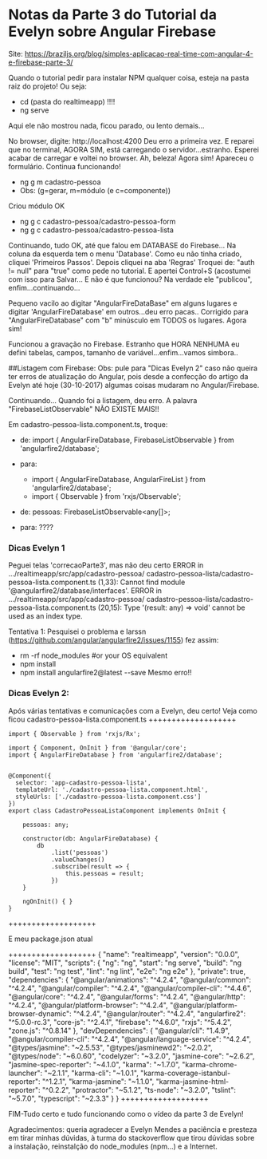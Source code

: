 # Notas da Parte 3 do Tutorial da Evelyn sobre Angular Firebase

Site: 
https://braziljs.org/blog/simples-aplicacao-real-time-com-angular-4-e-firebase-parte-3/		

Quando o tutorial pedir para instalar NPM qualquer coisa, esteja na pasta raiz do projeto! Ou seja:
- cd (pasta do realtimeapp) !!!!
- ng serve

Aqui ele não mostrou nada, ficou parado, ou lento demais...

No browser, digite: http://localhost:4200
Deu erro a primeira vez. E reparei que no terminal, AGORA SIM, está carregando o servidor...estranho.
Esperei acabar de carregar e voltei no browser. Ah, beleza! 
Agora sim! Apareceu o formulário. Continua funcionando!
		
- ng g m cadastro-pessoa
- Obs: (g=gerar, m=módulo (e c=componente))

Criou módulo OK
- ng g c cadastro-pessoa/cadastro-pessoa-form
- ng g c cadastro-pessoa/cadastro-pessoa-lista
			
Continuando, tudo OK, até que falou em DATABASE do Firebase...
Na coluna da esquerda tem o menu 'Database'. Como eu não tinha criado, cliquei 'Primeiros Passos'.
Depois cliquei na aba 'Regras'
Troquei de: "auth != null" para "true" como pede no tutorial. E apertei Control+S (acostumei com isso para Salvar...
E não é que funcionou? Na verdade ele "publicou", enfim...continuando...
				
Pequeno vacilo ao digitar "AngularFireDataBase" em alguns lugares e digitar 'AngularFireDatabase' em outros...deu erro pacas..
Corrigido para "AngularFireDatabase" com "b" minúsculo em TODOS os lugares. Agora sim!
	
Funcionou a gravação no Firebase. Estranho que HORA NENHUMA eu defini tabelas, campos, tamanho de variável...enfim...vamos simbora..
	
##Listagem com Firebase:
Obs: pule para "Dicas Evelyn 2" caso não queira ter erros de atualização do Angular, pois desde a confecção do artigo da Evelyn
até hoje (30-10-2017) algumas coisas mudaram no Angular/Firebase.
	
Continuando...
Quando foi a listagem, deu erro. A palavra "FirebaseListObservable" NÃO EXISTE MAIS!!
	
Em cadastro-pessoa-lista.component.ts, troque:
- de: import { AngularFireDatabase, FirebaseListObservable } from 'angularfire2/database';
- para: 
  - import { AngularFireDatabase, AngularFireList } from 'angularfire2/database';
  - import { Observable } from 'rxjs/Observable';
		
- de: pessoas: FirebaseListObservable<any[]>;
- para: ????
		
### Dicas Evelyn 1

Peguei telas 'correcaoParte3', mas não deu certo
ERROR in .../realtimeapp/src/app/cadastro-pessoa/
	cadastro-pessoa-lista/cadastro-pessoa-lista.component.ts (1,33): 
	Cannot find module '@angularfire2/database/interfaces'.
ERROR in .../realtimeapp/src/app/cadastro-pessoa/
	cadastro-pessoa-lista/cadastro-pessoa-lista.component.ts (20,15): 
	Type '(result: any) => void' cannot be used as an index type.

Tentativa 1: Pesquisei o problema e Iarssn (https://github.com/angular/angularfire2/issues/1155) fez assim:
- rm -rf node_modules #or your OS equivalent
- npm install
- npm install angularfire2@latest --save
Mesmo erro!!

### Dicas Evelyn 2:

Após várias tentativas e comunicações com a Evelyn, deu certo!
Veja como ficou cadastro-pessoa-lista.component.ts
+++++++++++++++++++

	import { Observable } from 'rxjs/Rx';

	import { Component, OnInit } from '@angular/core';
	import { AngularFireDatabase } from 'angularfire2/database';


	@Component({
	  selector: 'app-cadastro-pessoa-lista',
	  templateUrl: './cadastro-pessoa-lista.component.html',
	  styleUrls: ['./cadastro-pessoa-lista.component.css']
	})
	export class CadastroPessoaListaComponent implements OnInit {

		pessoas: any;

		constructor(db: AngularFireDatabase) {
			db
				.list('pessoas')
				.valueChanges()
				.subscribe(result => {
					this.pessoas = result;
				})
		}
		
		ngOnInit() { }
	}

+++++++++++++++++++

E meu package.json atual

+++++++++++++++++++
{
  "name": "realtimeapp",
  "version": "0.0.0",
  "license": "MIT",
  "scripts": {
	"ng": "ng",
	"start": "ng serve",
	"build": "ng build",
	"test": "ng test",
	"lint": "ng lint",
	"e2e": "ng e2e"
  },
  "private": true,
  "dependencies": {
	"@angular/animations": "^4.2.4",
	"@angular/common": "^4.2.4",
	"@angular/compiler": "^4.2.4",
	"@angular/compiler-cli": "^4.4.6",
	"@angular/core": "^4.2.4",
	"@angular/forms": "^4.2.4",
	"@angular/http": "^4.2.4",
	"@angular/platform-browser": "^4.2.4",
	"@angular/platform-browser-dynamic": "^4.2.4",
	"@angular/router": "^4.2.4",
	"angularfire2": "^5.0.0-rc.3",
	"core-js": "^2.4.1",
	"firebase": "^4.6.0",
	"rxjs": "^5.4.2",
	"zone.js": "^0.8.14"
  },
  "devDependencies": {
	"@angular/cli": "1.4.9",
	"@angular/compiler-cli": "^4.2.4",
	"@angular/language-service": "^4.2.4",
	"@types/jasmine": "~2.5.53",
	"@types/jasminewd2": "~2.0.2",
	"@types/node": "~6.0.60",
	"codelyzer": "~3.2.0",
	"jasmine-core": "~2.6.2",
	"jasmine-spec-reporter": "~4.1.0",
	"karma": "~1.7.0",
	"karma-chrome-launcher": "~2.1.1",
	"karma-cli": "~1.0.1",
	"karma-coverage-istanbul-reporter": "^1.2.1",
	"karma-jasmine": "~1.1.0",
	"karma-jasmine-html-reporter": "^0.2.2",
	"protractor": "~5.1.2",
	"ts-node": "~3.2.0",
	"tslint": "~5.7.0",
	"typescript": "~2.3.3"
  }
}
+++++++++++++++++++

FIM-Tudo certo e tudo funcionando como o vídeo da parte 3 de Evelyn!

Agradecimentos: queria agradecer a Evelyn Mendes a paciência e presteza em tirar minhas dúvidas, à turma do stackoverflow que
	tirou dúvidas sobre a instalação, reinstalção do node_modules (npm...) e a Internet.
